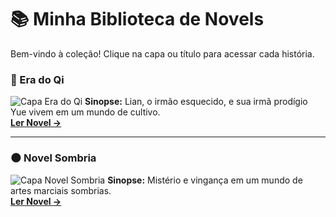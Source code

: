 # 📚 Minha Biblioteca de Novels

Bem-vindo à coleção! Clique na capa ou título para acessar cada história.

<div class="novel-grid">
  
### 🌸 Era do Qi
![Capa Era do Qi](novel-qi/imagens/capa-site.jpg)
**Sinopse:** Lian, o irmão esquecido, e sua irmã prodígio Yue vivem em um mundo de cultivo.  
[**Ler Novel →**](novel-qi/index.md)

---

### 🌑 Novel Sombria
![Capa Novel Sombria](novel-sombria/imagens/capa-site.jpg)
**Sinopse:** Mistério e vingança em um mundo de artes marciais sombrias.  
[**Ler Novel →**](novel-sombria/index.md)

</div>
